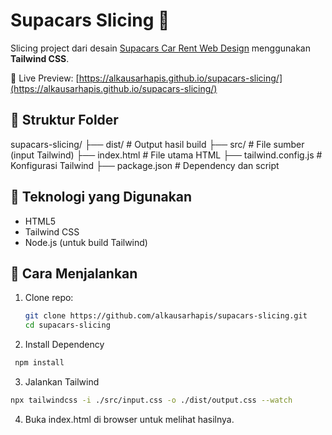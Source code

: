 # Supacars Slicing 🚗

Slicing project dari desain [Supacars Car Rent Web Design](https://shaynakit.com/details/supacars-car-rent-web-design) menggunakan **Tailwind CSS**.

🔗 Live Preview: [https://alkausarhapis.github.io/supacars-slicing/](https://alkausarhapis.github.io/supacars-slicing/)

## 📁 Struktur Folder
supacars-slicing/
├── dist/ # Output hasil build
├── src/ # File sumber (input Tailwind)
├── index.html # File utama HTML
├── tailwind.config.js # Konfigurasi Tailwind
├── package.json # Dependency dan script

## 🧰 Teknologi yang Digunakan
- HTML5
- Tailwind CSS
- Node.js (untuk build Tailwind)

## 🚀 Cara Menjalankan

1. Clone repo:
   ```bash
   git clone https://github.com/alkausarhapis/supacars-slicing.git
   cd supacars-slicing

2. Install Dependency
  ```bash
   npm install
  ```
3. Jalankan Tailwind
```bash
npx tailwindcss -i ./src/input.css -o ./dist/output.css --watch
```
4. Buka index.html di browser untuk melihat hasilnya.
